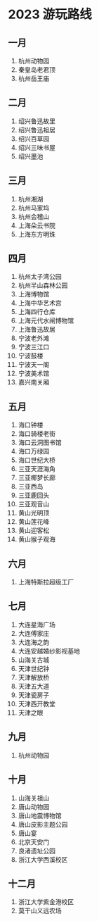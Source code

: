 # 2023 游玩路线

## 一月

1. 杭州动物园
2. 秦皇岛老君顶
3. 杭州岳王庙

## 二月

1. 绍兴鲁迅故里
2. 绍兴鲁迅祖居
3. 绍兴百草园
4. 绍兴三味书屋
5. 绍兴墨池

## 三月

1. 杭州湘湖
2. 杭州马家坞
3. 杭州会稽山
4. 上海朵云书院
5. 上海东方明珠

## 四月

1. 杭州太子湾公园
2. 杭州半山森林公园
3. 上海博物馆
4. 上海中华艺术宫
5. 上海四行仓库
6. 上海元代水闸博物馆
7. 上海鲁迅故居
8. 宁波老外滩
9. 宁波三江口
10. 宁波鼓楼
11. 宁波天一阁
12. 宁波美术馆
13. 嘉兴南关厢

## 五月

1. 海口钟楼
2. 海口骑楼老街
3. 海口云洞图书馆
4. 海口万绿园
5. 海口世纪大桥
6. 三亚天涯海角
7. 三亚椰梦长廊
8. 三亚西岛
9. 三亚鹿回头
10. 三亚观音山
11. 黄山光明顶
12. 黄山莲花峰
13. 黄山迎客松
14. 黄山猴子观海

## 六月

1. 上海特斯拉超级工厂

## 七月

1. 大连星海广场
2. 大连傅家庄
3. 大连海之韵
4. 大连安越婚纱影视基地
5. 山海关古城
6. 天津世纪钟
7. 天津解放桥
8. 天津五大道
9. 天津瓷房子
10. 天津西开教堂
11. 天津之眼

## 九月

1. 杭州动物园

## 十月

1. 山海关祖山
2. 唐山动物园
3. 唐山地震博物馆
4. 唐山皮影主题公园
5. 唐山宴
6. 北京天安门
7. 良渚遗址公园
8. 浙江大学西溪校区

## 十二月

1. 浙江大学紫金港校区
2. 莫干山义远农场
